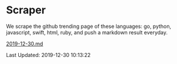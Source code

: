 # Scraper

We scrape the github trending page of these languages: go, python, javascript, swift, html, ruby, and push a markdown result everyday.

[2019-12-30.md](https://github.com/henson/Scraper/blob/master/2019-12-30.md)

Last Updated: 2019-12-30 10:13:22